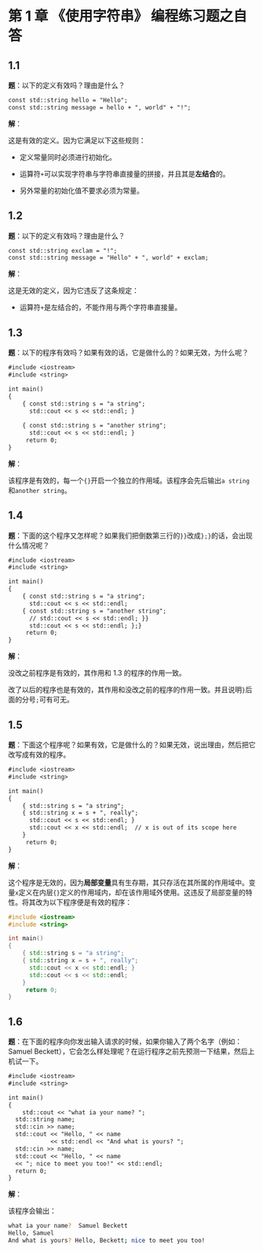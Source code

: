 # 第 1 章 《使用字符串》 编程练习题之自答

## 1.1

**题**：以下的定义有效吗？理由是什么？

```txt
const std::string hello = "Hello";
const std::string message = hello + ", world" + "!";
```

**解**：

这是有效的定义。因为它满足以下这些规则：

+ 定义常量同时必须进行初始化。

+ 运算符`+`可以实现字符串与字符串直接量的拼接，并且其是**左结合**的。
+ 另外常量的初始化值不要求必须为常量。

## 1.2 

**题**：以下的定义有效吗？理由是什么？

```txt
const std::string exclam = "!";
const std::string message = "Hello" + ", world" + exclam;
```

**解**：

这是无效的定义，因为它违反了这条规定：

+ 运算符`+`是左结合的，不能作用与两个字符串直接量。

## 1.3

**题**：以下的程序有效吗？如果有效的话，它是做什么的？如果无效，为什么呢？

```txt
#include <iostream> 
#include <string> 

int main()
{ 
	{ const std::string s = "a string"; 
	  std::cout << s << std::endl; } 
	
	{ const std::string s = "another string";
	  std::cout << s << std::endl; } 
	 return 0;
}
```

**解**：

该程序是有效的，每一个`{}`开启一个独立的作用域。该程序会先后输出`a string`和`another string`。

## 1.4

**题**：下面的这个程序又怎样呢？如果我们把倒数第三行的`}}`改成`};}`的话，会出现什么情况呢？

```txt
#include <iostream> 
#include <string> 

int main()
{ 
	{ const std::string s = "a string"; 
	  std::cout << s << std::endl;
	{ const std::string s = "another string";
	  // std::cout << s << std::endl; }}
	  std::cout << s << std::endl; };}
	 return 0;
}
```

**解**：

没改之前程序是有效的，其作用和 1.3 的程序的作用一致。

改了以后的程序也是有效的，其作用和没改之前的程序的作用一致。并且说明`}`后面的分号`;`可有可无。

## 1.5

**题**：下面这个程序呢？如果有效，它是做什么的？如果无效，说出理由，然后把它改写成有效的程序。

```txt
#include <iostream> 
#include <string> 

int main()
{ 
	{ std::string s = "a string"; 
	{ std::string x = s + ", really"; 
	  std::cout << s << std::endl; }
	  std::cout << x << std::endl;  // x is out of its scope here
	}
	 return 0;
}
```

**解**：

这个程序是无效的，因为**局部变量**具有生存期，其只存活在其所属的作用域中。变量`x`定义在内层`{}`定义的作用域内，却在该作用域外使用。这违反了局部变量的特性。将其改为以下程序便是有效的程序：

```c++
#include <iostream> 
#include <string> 

int main()
{ 
	{ std::string s = "a string"; 
	{ std::string x = s + ", really"; 
	  std::cout << x << std::endl; }
	  std::cout << s << std::endl;
	}
	 return 0;
}
```

## 1.6

**题**：在下面的程序向你发出输入请求的时候，如果你输入了两个名字（例如：Samuel Beckett），它会怎么样处理呢？在运行程序之前先预测一下结果，然后上机试一下。

```txt
#include <iostream> 
#include <string> 

int main() 
{ 
	std::cout << "what ia your name? ";
  std::string name; 
  std::cin >> name;
  std::cout << "Hello, " << name
            << std::endl << "And what is yours? "; 
  std::cin >> name; 
  std::cout << "Hello, " << name
  << "; nice to meet you too!" << std::endl;
  return 0;
}
```

**解**：

该程序会输出：

```bash
what ia your name?  Samuel Beckett
Hello, Samuel
And what is yours? Hello, Beckett; nice to meet you too! 
```

